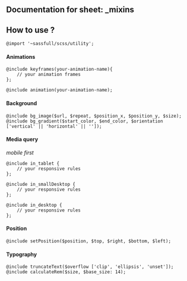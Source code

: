 ## Documentation for sheet: _mixins

How to use ?
------
```
@import '~sassfull/scss/utility';
```

#### Animations
```
@include keyframes(your-animation-name){
    // your animation frames
};

@include animation(your-animation-name);
```

#### Background
```
@include bg_image($url, $repeat, $position_x, $position_y, $size);
@include bg_gradient($start_color, $end_color, $orientation ['vertical' || 'horizontal' || '']);
```

#### Media query
*mobile first*
```
@include in_tablet {
    // your responsive rules
};

@include in_smallDesktop {
    // your responsive rules
};

@include in_desktop {
    // your responsive rules
};
```

#### Position
```
@include setPosition($position, $top, $right, $bottom, $left);
```

#### Typography
```
@include truncateText($overflow ['clip', 'ellipsis', 'unset']);
@include calculateRem($size, $base_size: 14);
```
